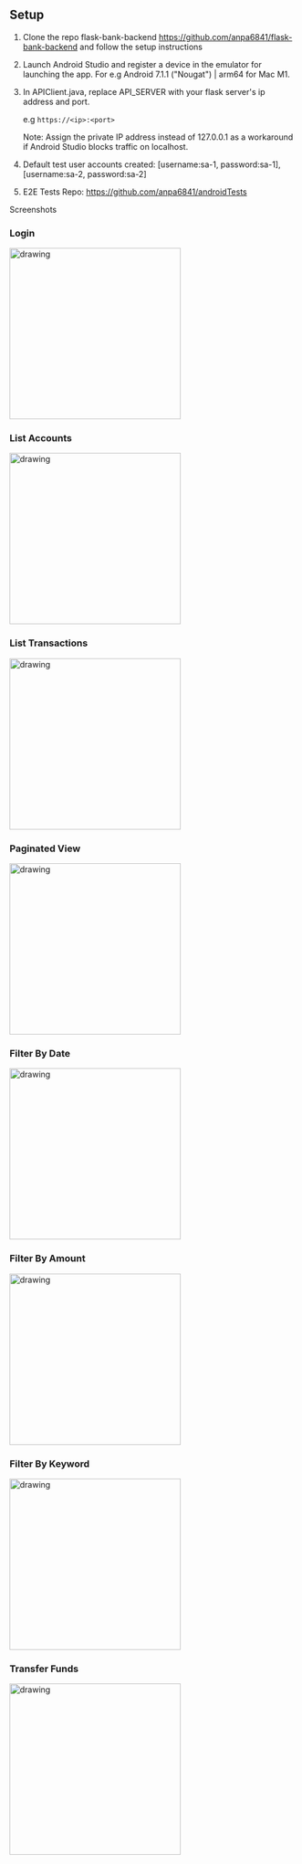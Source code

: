 ## Setup

1. Clone the repo flask-bank-backend https://github.com/anpa6841/flask-bank-backend and follow the  setup instructions

2. Launch Android Studio and register a device in the emulator for launching the app. 
   For e.g Android 7.1.1 ("Nougat") | arm64 for Mac M1.

3. In APIClient.java, replace API_SERVER with your flask server's ip address and port.
   
   e.g `https://<ip>:<port>`

   Note: Assign the private IP address instead of 127.0.0.1 as a workaround if Android Studio blocks
         traffic on localhost.

4. Default test user accounts created: [username:sa-1, password:sa-1], [username:sa-2, password:sa-2]

5. E2E Tests Repo: https://github.com/anpa6841/androidTests

Screenshots

### Login

<img src="./screenshots/login.png" alt="drawing" width="300"/>

### List Accounts

<img src="./screenshots/accounts.png" alt="drawing" width="300"/>


### List Transactions

<img src="./screenshots/transactions.png" alt="drawing" width="300"/>

### Paginated View

<img src="./screenshots/paginated_view.png" alt="drawing" width="300" />

### Filter By Date

<img src="./screenshots/filter_by_date.png" alt="drawing" width="300"/>

### Filter By Amount

<img src="./screenshots/filter_by_amount.png" alt="drawing" width="300"/>

### Filter By Keyword

<img src="./screenshots/filter_by_keyword.png" alt="drawing" width="300"/>

### Transfer Funds

<img src="./screenshots/transfer.png" alt="drawing" width="300"/>
